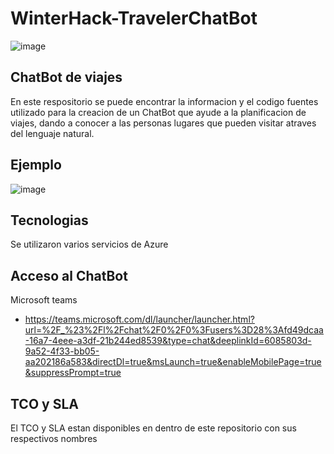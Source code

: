 # WinterHack-TravelerChatBot
![image](https://user-images.githubusercontent.com/54459436/146701609-7cd45ac9-fb79-453d-b803-0fe2ccb8a560.png)
## ChatBot de viajes

En este respositorio se puede encontrar la informacion y el codigo fuentes utilizado para la creacion de un ChatBot que ayude a la planificacion de viajes, dando a conocer a las personas lugares que pueden visitar atraves del lenguaje natural.

## Ejemplo

![image](https://user-images.githubusercontent.com/54459436/146701969-1ed5ccdb-8543-4443-af41-c3ab380da46d.png)

## Tecnologias

Se utilizaron varios servicios de Azure 

## Acceso al ChatBot
Microsoft teams
- https://teams.microsoft.com/dl/launcher/launcher.html?url=%2F_%23%2Fl%2Fchat%2F0%2F0%3Fusers%3D28%3Afd49dcaa-16a7-4eee-a3df-21b244ed8539&type=chat&deeplinkId=6085803d-9a52-4f33-bb05-aa202186a583&directDl=true&msLaunch=true&enableMobilePage=true&suppressPrompt=true

## TCO y SLA
El TCO y SLA estan disponibles en dentro de este repositorio con sus respectivos nombres

